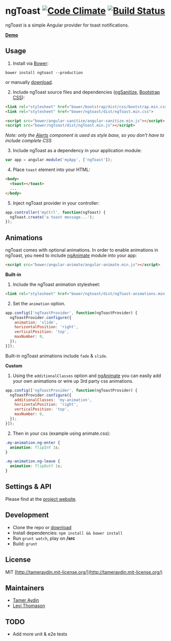 ngToast [![Code Climate](http://img.shields.io/codeclimate/github/tameraydin/ngToast.svg?style=flat-square)](https://codeclimate.com/github/tameraydin/ngToast/dist/ngToast.js) [![Build Status](http://img.shields.io/travis/tameraydin/ngToast/master.svg?style=flat-square)](https://travis-ci.org/tameraydin/ngToast)
=======

ngToast is a simple Angular provider for toast notifications.

**[Demo](http://tameraydin.github.io/ngToast)**

## Usage

1. Install via [Bower](http://bower.io/):
  ```console
  bower install ngtoast --production
  ```
  or manually [download](https://github.com/tameraydin/ngToast/archive/master.zip).

2. Include ngToast source files and dependencies ([ngSanitize](http://docs.angularjs.org/api/ngSanitize), [Bootstrap CSS](http://getbootstrap.com/)):
  ```html
  <link rel="stylesheet" href="bower/bootstrap/dist/css/bootstrap.min.css">
  <link rel="stylesheet" href="bower/ngtoast/dist/ngToast.min.css">
  
  <script src="bower/angular-sanitize/angular-sanitize.min.js"></script>
  <script src="bower/ngtoast/dist/ngToast.min.js"></script>
  ```
 *Note: only the [Alerts](http://getbootstrap.com/components/#alerts) component is used as style base, so you don't have to include complete CSS*

3. Include ngToast as a dependency in your application module:
  ```javascript
  var app = angular.module('myApp', ['ngToast']);
  ```

4. Place `toast` element into your HTML:
  ```html
  <body>
    <toast></toast>
    ...
  </body>
  ```

5. Inject ngToast provider in your controller:
  ```javascript
  app.controller('myCtrl', function(ngToast) {
    ngToast.create('a toast message...');
  });
  ```

## Animations
ngToast comes with optional animations. In order to enable animations in ngToast, you need to include [ngAnimate](http://docs.angularjs.org/api/ngAnimate) module into your app:

```html
<script src="bower/angular-animate/angular-animate.min.js"></script>
```

**Built-in**
  1. Include the ngToast animation stylesheet:
  
  ```html
  <link rel="stylesheet" href="bower/ngtoast/dist/ngToast-animations.min.css">
  ```

  2. Set the `animation` option.
  ```javascript
  app.config(['ngToastProvider', function(ngToastProvider) {
    ngToastProvider.configure({
      animation: 'slide',
      horizontalPosition: 'right',
      verticalPosition: 'top',
      maxNumber: 0,
    });
  }]);
  ```
  Built-in ngToast animations include `fade` & `slide`.
  
**Custom**
  1. Using the `additionalClasses` option and [ngAnimate](http://docs.angularjs.org/api/ngAnimate) you can easily add your own animations or wire up 3rd party css animations.
  ```javascript
  app.config(['ngToastProvider', function(ngToastProvider) {
    ngToastProvider.configure({
      additionalClasses: 'my-animation',
      horizontalPosition: 'right',
      verticalPosition: 'top',
      maxNumber: 0,
    });
  }]);
  ```

  2. Then in your css (example using animate.css):
  ```css
  .my-animation.ng-enter {
    animation: flipInY 1s;
  }
  
  .my-animation.ng-leave {
    animation: flipOutY 1s;
  }
  ```

## Settings & API

Please find at the [project website](http://tameraydin.github.io/ngToast/#api).

## Development

* Clone the repo or [download](https://github.com/tameraydin/ngToast/archive/master.zip)
* Install dependencies: ``npm install && bower install``
* Run ``grunt watch``, play on **/src**
* Build: ``grunt``

## License

MIT [http://tameraydin.mit-license.org/](http://tameraydin.mit-license.org/)

## Maintainers

- [Tamer Aydin](http://tamerayd.in)
- [Levi Thomason](http://www.levithomason.com)

## TODO
- Add more unit & e2e tests
